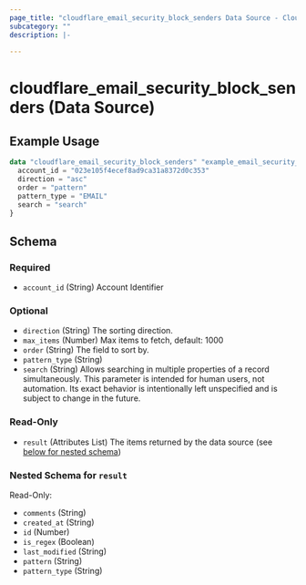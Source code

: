```yaml
---
page_title: "cloudflare_email_security_block_senders Data Source - Cloudflare"
subcategory: ""
description: |-
  
---
```


# cloudflare_email_security_block_senders (Data Source)



## Example Usage

```terraform
data "cloudflare_email_security_block_senders" "example_email_security_block_senders" {
  account_id = "023e105f4ecef8ad9ca31a8372d0c353"
  direction = "asc"
  order = "pattern"
  pattern_type = "EMAIL"
  search = "search"
}
```

<!-- schema generated by tfplugindocs -->
## Schema

### Required

- `account_id` (String) Account Identifier

### Optional

- `direction` (String) The sorting direction.
- `max_items` (Number) Max items to fetch, default: 1000
- `order` (String) The field to sort by.
- `pattern_type` (String)
- `search` (String) Allows searching in multiple properties of a record simultaneously.
This parameter is intended for human users, not automation. Its exact
behavior is intentionally left unspecified and is subject to change
in the future.

### Read-Only

- `result` (Attributes List) The items returned by the data source (see [below for nested schema](#nestedatt--result))

<a id="nestedatt--result"></a>
### Nested Schema for `result`

Read-Only:

- `comments` (String)
- `created_at` (String)
- `id` (Number)
- `is_regex` (Boolean)
- `last_modified` (String)
- `pattern` (String)
- `pattern_type` (String)


